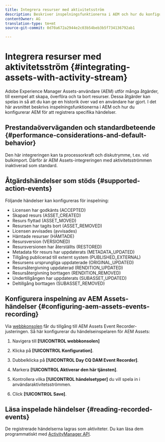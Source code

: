 ```yaml
---
title: Integrera resurser med aktivitetsström
description: Beskriver inspelningsfunktionerna i AEM och hur du konfigurerar AEM för att spela in specifika händelser.
contentOwner: AG
translation-type: tm+mt
source-git-commit: 0d70a672a2944e2c03b54beb3b5f734136792ab1

---
```



# Integrera resurser med aktivitetsström {#integrating-assets-with-activity-stream}

Adobe Experience Manager Assets-användare (AEM) utför många åtgärder, till exempel att skapa, överföra och ta bort resurser. Dessa åtgärder kan spelas in så att du kan ge en historik över vad en användare har gjort. I det här avsnittet beskrivs inspelningsfunktionerna i AEM och hur du konfigurerar AEM för att registrera specifika händelser.

## Prestandaöverväganden och standardbeteende {#performance-considerations-and-default-behavior}

Den här integreringen kan ta processorkraft och diskutrymme, t.ex. vid bulkimport. Därför är AEM Assets-integreringen med aktivitetsströmmen inaktiverad som standard.

## Åtgärdshändelser som stöds {#supported-action-events}

Följande händelser kan konfigureras för inspelning:

* Licensen har godkänts (ACCEPTED)
* Skapad resurs (ASSET_CREATED)
* Resurs flyttad (ASSET_MOVED)
* Resursen har tagits bort (ASSET_REMOVED)
* Licensen avvisades (avvisades)
* Hämtade resurser (HÄMTADE)
* Resursversion (VERSIONED)
* Resursversionen har återställts (RESTORED)
* Metadata för resurs har uppdaterats (METADATA_UPDATED)
* Tillgång publicerad till externt system (PUBLISHED_EXTERNAL)
* Resursens ursprungliga uppdaterade (ORIGINAL_UPDATED)
* Resursåtergivning uppdaterad (RENDITION_UPDATED)
* Resursåtergivning borttagen (RENDITION_REMOVED)
* Undertillgången har uppdaterats (SUBASSET_UPDATED)
* Deltillgång borttagen (SUBASSET_REMOVED)

## Konfigurera inspelning av AEM Assets-händelser {#configuring-aem-assets-events-recording}

Via [webbkonsolen](/help/sites-deploying/configuring-osgi.md) får du tillgång till AEM Assets Event Recorder-justeringen. Så här konfigurerar du händelseinspelaren för AEM Assets:

1. Navigera till **[!UICONTROL webbkonsolen]**

1. Klicka på **[!UICONTROL Konfiguration]**.

1. Dubbelklicka på **[!UICONTROL Day CQ DAM Event Recorder]**.

1. Markera **[!UICONTROL Aktiverar den här tjänsten]**.

1. Kontrollera vilka **[!UICONTROL händelsetyper]** du vill spela in i användaraktivitetsströmmen.

1. Click **[!UICONTROL Save]**.

## Läsa inspelade händelser {#reading-recorded-events}

De registrerade händelserna lagras som aktiviteter. Du kan läsa dem programmatiskt med [ActivityManager API](https://helpx.adobe.com/experience-manager/6-4/sites/developing/using/reference-materials/javadoc/com/adobe/granite/activitystreams/ActivityManager.html).

